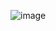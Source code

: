![image](https://github.com/danielNevesSilva/ADOSistemasWeb/assets/102468799/7d1496e2-01ea-4cf5-8dd5-bb95c6b2c682)
